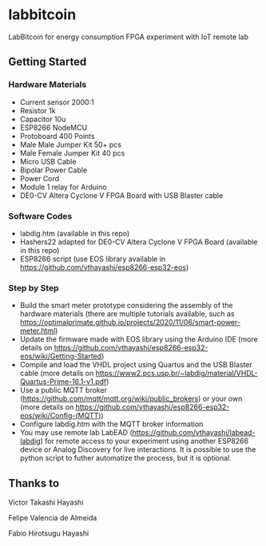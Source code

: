 # labbitcoin
LabBitcoin for energy consumption FPGA experiment with IoT remote lab

## Getting Started
### Hardware Materials
- Current sensor 2000:1
- Resistor 1k
- Capacitor 10u
- ESP8266 NodeMCU
- Protoboard 400 Points
- Male Male Jumper Kit 50+ pcs
- Male Female Jumper Kit 40 pcs
- Micro USB Cable
- Bipolar Power Cable
- Power Cord
- Module 1 relay for Arduino
- DE0-CV Altera Cyclone V FPGA Board with USB Blaster cable

### Software Codes
- labdig.htm (available in this repo)
- Hashers22 adapted for DE0-CV Altera Cyclone V FPGA Board (available in this repo)
- ESP8266 script (use EOS library available in https://github.com/vthayashi/esp8266-esp32-eos)

### Step by Step
- Build the smart meter prototype considering the assembly of the hardware materials (there are multiple tutorials available, such as https://optimalprimate.github.io/projects/2020/11/06/smart-power-meter.html)
- Update the firmware made with EOS library using the Arduino IDE (more details on https://github.com/vthayashi/esp8266-esp32-eos/wiki/Getting-Started)
- Compile and load the VHDL project using Quartus and the USB Blaster cable (more details on https://www2.pcs.usp.br/~labdig/material/VHDL-Quartus-Prime-16.1-v1.pdf)
- Use a public MQTT broker (https://github.com/mqtt/mqtt.org/wiki/public_brokers) or your own (more details on https://github.com/vthayashi/esp8266-esp32-eos/wiki/Config-(MQTT))
- Configure labdig.htm with the MQTT broker information
- You may use remote lab LabEAD (https://github.com/vthayashi/labead-labdig) for remote access to your experiment using another ESP8266 device or Analog Discovery for live interactions. It is possible to use the python script to futher automatize the process, but it is optional.

## Thanks to
Victor Takashi Hayashi

Felipe Valencia de Almeida

Fabio Hirotsugu Hayashi
